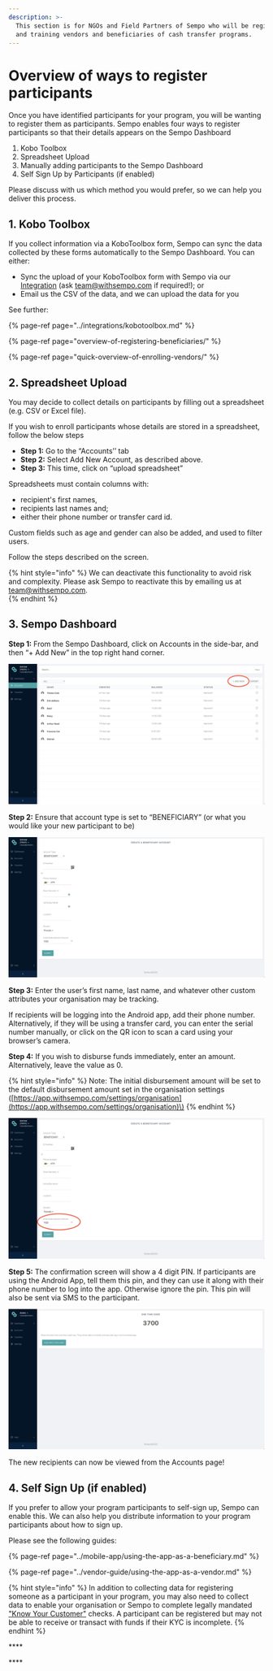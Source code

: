 ```yaml
---
description: >-
  This section is for NGOs and Field Partners of Sempo who will be registering
  and training vendors and beneficiaries of cash transfer programs.
---
```


# Overview of ways to register participants

Once you have identified participants for your program, you will be wanting to register them as participants. Sempo enables four ways to register participants so that their details appears on the Sempo Dashboard

1. Kobo Toolbox
2. Spreadsheet Upload 
3. Manually adding participants to the Sempo Dashboard 
4. Self Sign Up by Participants \(if enabled\)

Please discuss with us which method you would prefer, so we can help you deliver this process.

## 1. Kobo Toolbox

If you collect information via a KoboToolbox form, Sempo can sync the data collected by these forms automatically to the Sempo Dashboard. You can either:

* Sync the upload of your KoboToolbox form with Sempo via our [Integration](../integrations/kobotoolbox.md#linking-a-form-to-sempo) \(ask team@withsempo.com if required!\); or 
* Email us the CSV of the data, and we can upload the data for you



See further:

{% page-ref page="../integrations/kobotoolbox.md" %}

{% page-ref page="overview-of-registering-beneficiaries/" %}

{% page-ref page="quick-overview-of-enrolling-vendors/" %}

## 2. Spreadsheet Upload 

You may decide to collect details on participants by filling out a spreadsheet \(e.g. CSV or Excel file\). 

If you wish to enroll participants whose details are stored in a spreadsheet, follow the below steps

* **Step 1:** Go to the “Accounts’’ tab
* **Step 2:** Select Add New Account, as described above.
* **Step 3:** This time, click on “upload spreadsheet”

Spreadsheets must contain columns with: 

* recipient's first names, 
* recipients last names and; 
* either their phone number or transfer card id.

Custom fields such as age and gender can also be added, and used to filter users.

Follow the steps described on the screen.

{% hint style="info" %}
We can deactivate this functionality to avoid risk and complexity. Please ask Sempo to reactivate this by emailing us at team@withsempo.com.  
{% endhint %}

## 3. Sempo Dashboard

**Step 1:** From the Sempo Dashboard, click on Accounts in the side-bar, and then “+ Add New” in the top right hand corner.

![](../.gitbook/assets/screen-shot-2020-09-08-at-10.38.42-am.png)

**Step 2:** Ensure that account type is set to “BENEFICIARY”  \(or what you would like your new participant to be\)

![](../.gitbook/assets/screen-shot-2020-09-10-at-2.05.50-pm.png)

**Step 3:** Enter the user’s first name,  last name, and whatever other custom attributes your organisation may be tracking. 

If recipients will be logging into the Android app, add their phone number.  Alternatively, if they will be using a transfer card, you can enter the serial number manually, or click on the QR icon to scan a card using your browser’s camera.

**Step 4:** If you wish to disburse funds immediately, enter an amount. Alternatively, leave the value as 0.

{% hint style="info" %}
Note: The initial disbursement amount will be set to the default disbursement amount set in the organisation settings \([https://app.withsempo.com/settings/organisation](https://app.withsempo.com/settings/organisation)\)
{% endhint %}

![](../.gitbook/assets/screen-shot-2020-09-08-at-10.42.24-am.png)

**Step 5:** The confirmation screen will show a 4 digit PIN. If participants are using the Android App, tell them this pin, and they can use it along with their phone number to log into the app. Otherwise ignore the pin. This pin will also be sent via SMS to the participant.

![](../.gitbook/assets/screen-shot-2020-09-10-at-2.08.23-pm.png)

The new recipients can now be viewed from the Accounts page!

## 4. Self Sign Up \(if enabled\)

If you prefer to allow your program participants to self-sign up, Sempo can enable this. We can also help you distribute information to your program participants about how to sign up.

Please see the following guides:

{% page-ref page="../mobile-app/using-the-app-as-a-beneficiary.md" %}

{% page-ref page="../vendor-guide/using-the-app-as-a-vendor.md" %}

{% hint style="info" %}
In addition to collecting data for registering someone as a participant in your program, you may also need to collect data to enable your organisation or Sempo to complete legally mandated[ "Know Your Customer"](../policies-and-security/kyc.md) checks. A participant can be registered but may not be able to receive or transact with funds if their KYC is incomplete.
{% endhint %}



\*\*\*\*

\*\*\*\*



